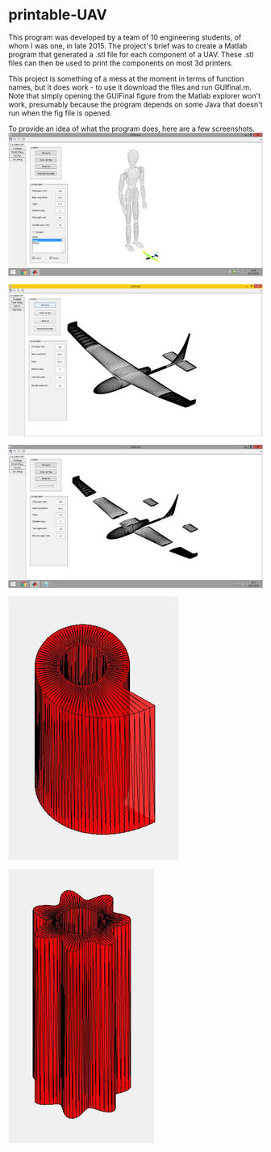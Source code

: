 # printable-UAV
This program was developed by a team of 10 engineering students, of whom I was one, in late 2015. The project's brief was to create a Matlab program that generated a .stl file for each component of a UAV. These .stl files can then be used to print the components on most 3d printers.

This project is something of a mess at the moment in terms of function names, but it does work - to use it download the files and run GUIfinal.m. Note that simply opening the GUIFinal figure from the Matlab explorer won't work, presumably because the program depends on some Java that doesn't run when the fig file is opened.

To provide an idea of what the program does, here are a few screenshots.
![Alt text](final_app1.jpg?raw=true "Early version of final application")

![Alt text](final_app2.jpg?raw=true "")

![Alt text](final_app3.jpg?raw=true "")

![Alt text](toys1.jpg?raw=true "")

![Alt text](toys2.jpg?raw=true "")
